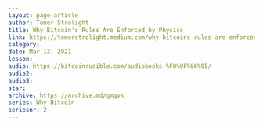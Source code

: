 ```yaml
---
layout: page-article
author: Tomer Strolight
title: Why Bitcoin's Rules Are Enforced by Physics
link: https://tomerstrolight.medium.com/why-bitcoins-rules-are-enforced-by-physics-b69f676cbb70
category: 
date: Mar 13, 2021
lesson: 
audio: https://bitcoinaudible.com/audiobooks-%F0%9F%86%95/
audio2: 
audio3: 
star: 
archive: https://archive.md/gmgvk
series: Why Bitcoin
seriesnr: 2
---
```

